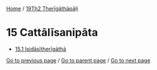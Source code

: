 
[Home](/) / [19Th2 Therīgāthāpāḷi](/tipitaka/19Th2.md)

# 15 Cattālīsanipāta

* [15.1 Isidāsītherīgāthā](/tipitaka/19Th2/15/15.1.md)

[Go to previous page](/tipitaka/19Th2/14/14.1.md) / [Go to parent page](/tipitaka/19Th2/0.md) / [Go to next page](/tipitaka/19Th2/15/15.1.md)


